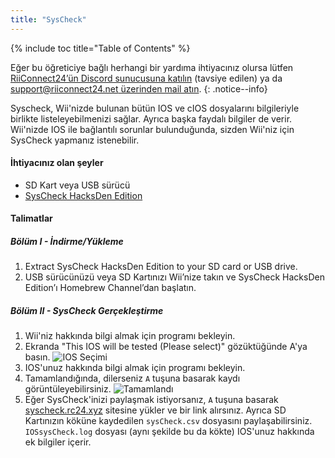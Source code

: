 ```yaml
---
title: "SysCheck"
---
```


{% include toc title="Table of Contents" %}

Eğer bu öğreticiye bağlı herhangi bir yardıma ihtiyacınız olursa lütfen [RiiConnect24’ün Discord sunucusuna katılın](https://discord.gg/rc24) (tavsiye edilen) ya da [support@riiconnect24.net üzerinden mail atın](mailto:support@riiconnect24.net).
{: .notice--info}

Syscheck, Wii'nizde bulunan bütün IOS ve cIOS dosyalarını bilgileriyle birlikte listeleyebilmenizi sağlar. Ayrıca başka faydalı bilgiler de verir. Wii'nizde IOS ile bağlantılı sorunlar bulunduğunda, sizden Wii'niz için SysCheck yapmanız istenebilir.

#### İhtiyacınız olan şeyler

* SD Kart veya USB sürücü
* [SysCheck HacksDen Edition](https://hbb1.oscwii.org/hbb/SysCheckHDE/SysCheckHDE.zip)

#### Talimatlar
##### Bölüm I - İndirme/Yükleme

1. Extract SysCheck HacksDen Edition to your SD card or USB drive.
2. USB sürücünüzü veya SD Kartınızı Wii’nize takın ve SysCheck HacksDen Edition’ı Homebrew Channel’dan başlatın.

##### Bölüm II - SysCheck Gerçekleştirme

1. Wii'niz hakkında bilgi almak için programı bekleyin.
2. Ekranda "This IOS will be tested (Please select)" gözüktüğünde A'ya basın. ![IOS Seçimi](/images/SysCheck/1.png)
3. IOS'unuz hakkında bilgi almak için programı bekleyin.
4. Tamamlandığında, dilerseniz `A` tuşuna basarak kaydı görüntüleyebilirsiniz. ![Tamamlandı](/images/SysCheck/2.png)
5. Eğer SysCheck'inizi paylaşmak istiyorsanız, `A` tuşuna basarak [syscheck.rc24.xyz](https://syscheck.rc24.xyz/) sitesine yükler ve bir link alırsınız. Ayrıca SD Kartınızın köküne kaydedilen `sysCheck.csv` dosyasını paylaşabilirsiniz. `IOSsysCheck.log` dosyası (aynı şekilde bu da kökte) IOS'unuz hakkında ek bilgiler içerir.
